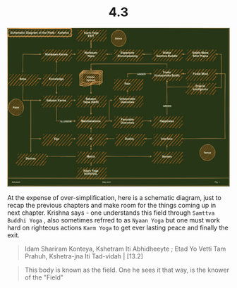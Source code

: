 <center><h1>4.3</h1></center>

![Schematic Diagram](./schematicKshetra.jpg)

At the expense of over-simplification, here is a schematic diagram, just to recap the previous chapters and make room for the things coming up in next chapter. Krishna says - one understands this field through `Samttva Buddhi Yoga` , also sometimes refrred to as `Nyaan Yoga` but one must work hard on righteous actions `Karm Yoga` to get ever lasting peace and finally the exit. 

> Idam Shariram Konteya, Kshetram Iti Abhidheeyte ; 
> Etad Yo Vetti Tam Prahuh, Kshetra-jna Iti Tad-vidah | [13.2]

> This body is known as the field. One he sees it that way, is the knower of the "Field"

